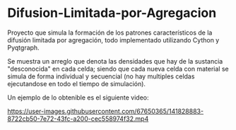 # Difusion-Limitada-por-Agregacion
Proyecto que simula la formación de los patrones característicos de la difusión limitada por agregación, todo implementado utilizando Cython y Pyqtgraph.

Se muestra un arreglo que denota las densidades que hay de la sustancia "desconocida" en cada celda; siendo que cada nueva celda con material se simula de forma individual y secuencial (no hay multiples celdas ejecutandose en todo el tiempo de simulación).

Un ejemplo de lo obtenible es el siguiente video:


https://user-images.githubusercontent.com/67650365/141828883-8722cb50-7e72-43fc-a200-cec558974f32.mp4

